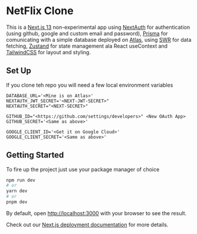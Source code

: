 # NetFlix Clone

This is a [Next.js 13](https://nextjs.org/) non-experimental app using [NextAuth](https://next-auth.js.org/) for authentication (using github, google and custom email and password), [Prisma](https://www.prisma.io/) for comunicating with a simple database deployed on [Atlas](https://www.mongodb.com/atlas), using [SWR](https://swr.vercel.app/) for data fetching, [Zustand](https://docs.pmnd.rs/zustand/getting-started/introduction) for state management ala React useContext and [TailwindCSS](https://tailwindcss.com/) for layout and styling.

## Set Up

If you clone teh repo you will need a few local environment variables

```env
DATABASE_URL='<Mine is on Atlas>'
NEXTAUTH_JWT_SECRET='<NEXT-JWT-SECRET>"
NEXTAUTH_SECRET="<NEXT-SECRET>"

GITHUB_ID="<https://github.com/settings/developers>" <New OAuth App>
GITHUB_SECRET='<Same as above>'

GOOGLE_CLIENT_ID='<Get it on Google Cloud>'
GOOGLE_CLIENT_SECRET='<Same as above>'

```

## Getting Started

To fire up the project just use your package manager of choice

```bash
npm run dev
# or
yarn dev
# or
pnpm dev
```

By default, open [http://localhost:3000](http://localhost:3000) with your browser to see the result.

Check out our [Next.js deployment documentation](https://nextjs.org/docs/deployment) for more details.
